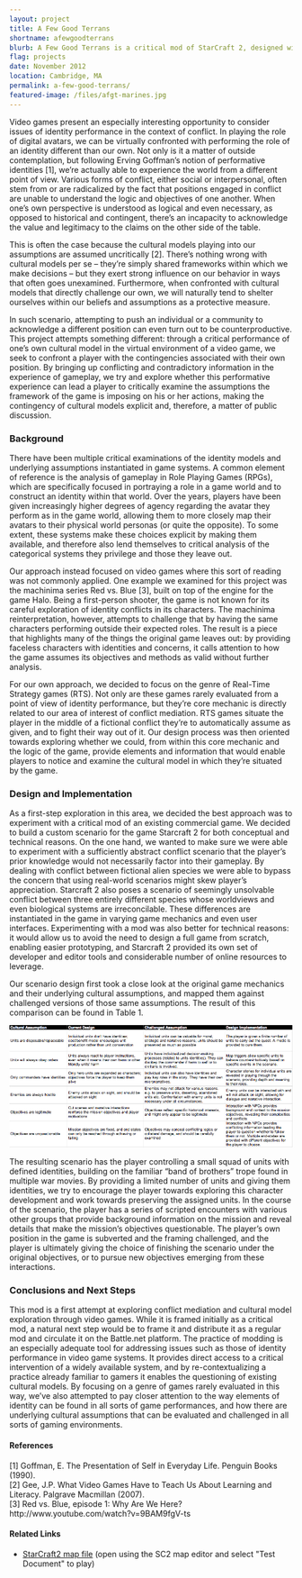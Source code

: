 ```yaml
---
layout: project
title: A Few Good Terrans
shortname: afewgoodterrans
blurb: A Few Good Terrans is a critical mod of StarCraft 2, designed with the intention of questioning some of the underlying assumptions in the game.
flag: projects
date: November 2012
location: Cambridge, MA
permalink: a-few-good-terrans/
featured-image: /files/afgt-marines.jpg
---
```

<div class="container project-content">
<p class="lead">Video games present an especially interesting opportunity to consider issues of identity performance in the context of conflict. In playing the role of digital avatars, we can be virtually confronted with performing the role of an identity different than our own. Not only is it a matter of outside contemplation, but following Erving Goffman’s notion of performative identities [1], we’re actually able to experience the world from a different point of view. Various forms of conflict, either social or interpersonal, often stem from or are radicalized by the fact that positions engaged in conflict are unable to understand the logic and objectives of one another. When one’s own perspective is understood as logical and even necessary, as opposed to historical and contingent, there’s an incapacity to acknowledge the value and legitimacy to the claims on the other side of the table.</p>

<p class="lead">This is often the case because the cultural models playing into our assumptions are assumed uncritically [2]. There’s nothing wrong with cultural models per se – they’re simply shared frameworks within which we make decisions – but they exert strong influence on our behavior in ways that often goes unexamined. Furthermore, when confronted with cultural models that directly challenge our own, we will naturally tend to shelter ourselves within our beliefs and assumptions as a protective measure.</p>

<p class="lead">In such scenario, attempting to push an individual or a community to acknowledge a different position can even turn out to be counterproductive. This project attempts something different: through a critical performance of one’s own cultural model in the virtual environment of a video game, we seek to confront a player with the contingencies associated with their own position. By bringing up conflicting and contradictory information in the experience of gameplay, we try and explore whether this performative experience can lead a player to critically examine the assumptions the framework of the game is imposing on his or her actions, making the contingency of cultural models explicit and, therefore, a matter of public discussion.</p>

<h3>Background</h3>

<p class="lead">There have been multiple critical examinations of the identity models and underlying assumptions instantiated in game systems. A common element of reference is the analysis of gameplay in Role Playing Games (RPGs), which are specifically focused in portraying a role in a game world and to construct an identity within that world. Over the years, players have been given increasingly higher degrees of agency regarding the avatar they perform as in the game world, allowing them to more closely map their avatars to their physical world personas (or quite the opposite). To some extent, these systems make these choices explicit by making them available, and therefore also lend themselves to critical analysis of the categorical systems they privilege and those they leave out.</p>

<p class="lead">Our approach instead focused on video games where this sort of reading was not commonly applied. One example we examined for this project was the machinima series Red vs. Blue [3], built on top of the engine for the game Halo. Being a first-person shooter, the game is not known for its careful exploration of identity conflicts in its characters. The machinima reinterpretation, however, attempts to challenge that by having the same characters performing outside their expected roles. The result is a piece that highlights many of the things the original game leaves out: by providing faceless characters with identities and concerns, it calls attention to how the game assumes its objectives and methods as valid without further analysis.</p>

<p class="lead">For our own approach, we decided to focus on the genre of Real-Time Strategy games (RTS). Not only are these games rarely evaluated from a point of view of identity performance, but they’re core mechanic is directly related to our area of interest of conflict mediation. RTS games situate the player in the middle of a fictional conflict they’re to automatically assume as given, and to fight their way out of it. Our design process was then oriented towards exploring whether we could, from within this core mechanic and the logic of the game, provide elements and information that would enable players to notice and examine the cultural model in which they’re situated by the game.</p>

<h3>Design and Implementation</h3>

<p class="lead">As a first-step exploration in this area, we decided the best approach was to experiment with a critical mod of an existing commercial game. We decided to build a custom scenario for the game Starcraft 2 for both conceptual and technical reasons. On the one hand, we wanted to make sure we were able to experiment with a sufficiently abstract conflict scenario that the player’s prior knowledge would not necessarily factor into their gameplay. By dealing with conflict between fictional alien species we were able to bypass the concern that using real-world scenarios might skew player’s appreciation. Starcraft 2 also poses a scenario of seemingly unsolvable conflict between three entirely different species whose worldviews and even biological systems are irreconcilable. These differences are instantiated in the game in varying game mechanics and even user interfaces. Experimenting with a mod was also better for technical reasons: it would allow us to avoid the need to design a full game from scratch, enabling easier prototyping, and Starcraft 2 provided its own set of developer and editor tools and considerable number of online resources to leverage.</p>

<p class="lead">Our scenario design first took a close look at the original game mechanics and their underlying cultural assumptions, and mapped them against challenged versions of those same assumptions. The result of this comparison can be found in Table 1.</p>

<img src="/files/afgt-table.png">

<p class="lead">The resulting scenario has the player controlling a small squad of units with defined identities, building on the familiar “band of brothers” trope found in multiple war movies. By providing a limited number of units and giving them identities, we try to encourage the player towards exploring this character development and work towards preserving the assigned units. In the course of the scenario, the player has a series of scripted encounters with various other groups that provide background information on the mission and reveal details that make the mission’s objectives questionable. The player’s own position in the game is subverted and the framing challenged, and the player is ultimately giving the choice of finishing the scenario under the original objectives, or to pursue new objectives emerging from these interactions.</p>

<h3>Conclusions and Next Steps</h3>

<p class="lead">This mod is a first attempt at exploring conflict mediation and cultural model exploration through video games. While it is framed initially as a critical mod, a natural next step would be to frame it and distribute it as a regular mod and circulate it on the Battle.net platform.
The practice of modding is an especially adequate tool for addressing issues such as those of identity performance in video game systems. It provides direct access to a critical intervention of a widely available system, and by re-contextualizing a practice already familiar to gamers it enables the questioning of existing cultural models. By focusing on a genre of games rarely evaluated in this way, we’ve also attempted to pay closer attention to the way elements of identity can be found in all sorts of game performances, and how there are underlying cultural assumptions that can be evaluated and challenged in all sorts of gaming environments.</p>

<h4>References</h4>
<p>[1] Goffman, E. The Presentation of Self in Everyday Life. Penguin Books (1990).<br />
[2] Gee, J.P. What Video Games Have to Teach Us About Learning and Literacy. Palgrave Macmillan (2007).<br />
[3] Red vs. Blue, episode 1: Why Are We Here? http://www.youtube.com/watch?v=9BAM9fgV-ts</p>

<h4>Related Links</h4>
<ul>
	<li><a href="/files/AFGT.sc2map">StarCraft2 map file</a> (open using the SC2 map editor and select "Test Document" to play)</li>
</ul>

</div>